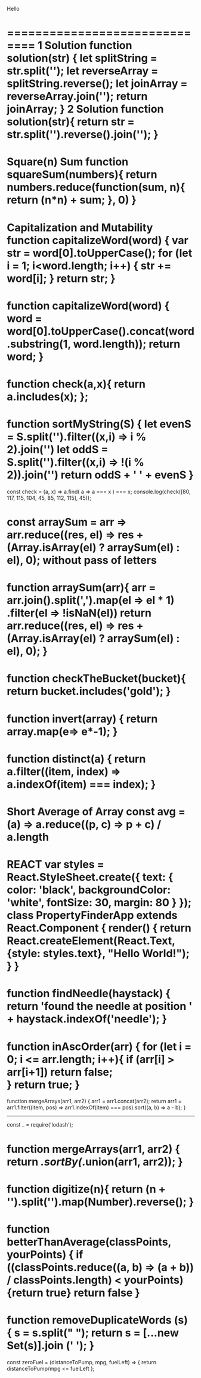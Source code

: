 Hello

==============================
1 Solution
function solution(str) {
let splitString = str.split('');
let reverseArray = splitString.reverse();
let joinArray = reverseArray.join('');
return joinArray;
}
2 Solution
function solution(str){
return str = str.split('').reverse().join('');
}
=============================
Square(n) Sum
function squareSum(numbers){
return numbers.reduce(function(sum, n){
return (n*n) + sum;
}, 0)
}
==============================
Capitalization and Mutability
function capitalizeWord(word) {
var str = word[0].toUpperCase();
for (let i = 1; i<word.length; i++) {
str += word[i];
}
return str;
}
==============================
function capitalizeWord(word) {
word = word[0].toUpperCase().concat(word.substring(1, word.length));
return word;
}
==============================
function check(a,x){
return a.includes(x);
};
=============================
function sortMyString(S) {
let evenS = S.split('').filter((x,i) => i % 2).join('')
let oddS = S.split('').filter((x,i) => !(i % 2)).join('')
return oddS + ' ' + evenS
}
===========================
const check = (a, x) => a.find( a => a === x ) === x;
console.log(check([80, 117, 115, 104, 45, 85, 112, 115], 45));

const arraySum = arr => arr.reduce((res, el) => res + (Array.isArray(el) ? arraySum(el) : el), 0);
without pass of letters
============================
function arraySum(arr){
arr = arr.join().split(',').map(el => el * 1)
.filter(el => !isNaN(el))
return arr.reduce((res, el) => res + (Array.isArray(el) ? arraySum(el) : el), 0);
}
========================
function checkTheBucket(bucket){
return bucket.includes('gold');
}
=========================
function invert(array) {
return array.map(e=> e*-1);
}
=========================
function distinct(a) {
return a.filter((item, index) => a.indexOf(item) === index);
}
===========================
Short Average of Array
const avg = (a) => a.reduce((p, c) => p + c) / a.length
=====================================
REACT
var styles = React.StyleSheet.create({
text: {
color: 'black',
backgroundColor: 'white',
fontSize: 30,
margin: 80
}
});
class PropertyFinderApp extends React.Component {
render() {
return React.createElement(React.Text, {style: styles.text}, "Hello World!");
}
}
==========================
function findNeedle(haystack) {
return 'found the needle at position ' + haystack.indexOf('needle');
}
==========================
function inAscOrder(arr) {
for (let i = 0; i <= arr.length; i++){
if (arr[i] > arr[i+1]) return false;      
}
return true;
}
==========================
function mergeArrays(arr1, arr2) {
arr1 = arr1.concat(arr2);
return arr1 = arr1.filter((item, pos) => arr1.indexOf(item) === pos).sort((a, b) => a - b);
}
__________________
const _ = require('lodash');

function mergeArrays(arr1, arr2) {
return _.sortBy(_.union(arr1, arr2));
}
========================
function digitize(n){
return (n + '').split('').map(Number).reverse();
}
========================
function betterThanAverage(classPoints, yourPoints) {
if ((classPoints.reduce((a, b) => (a + b)) / classPoints.length) < yourPoints) {return true}
return false
}
========================
function removeDuplicateWords (s) {
s = s.split(" ");
return s = [...new Set(s)].join (' ');
}
=========================
const zeroFuel = (distanceToPump, mpg, fuelLeft) => {
return distanceToPump/mpg <= fuelLeft
};